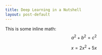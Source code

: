 ```yaml
---
title: Deep Learning in a Nutshell
layout: post-default
---
```


This is some inline math: $$a^2 + b^2 = c^2$$

$$x = 2x^2 + 5x$$
